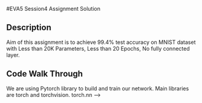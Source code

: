#EVA5 Session4 Assignment Solution

## Description
Aim of this assignment is to achieve 99.4% test accuracy on MNIST dataset with Less than 20K Parameters, Less than 20 Epochs, No fully connected layer.

## Code Walk Through
We are using Pytorch library to build and train our network. Main libraries are torch and torchvision.
torch.nn --> 

